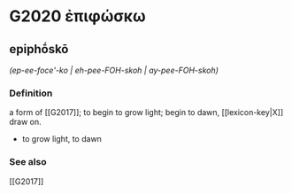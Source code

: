 # G2020 ἐπιφώσκω

## epiphṓskō

_(ep-ee-foce'-ko | eh-pee-FOH-skoh | ay-pee-FOH-skoh)_

### Definition

a form of [[G2017]]; to begin to grow light; begin to dawn, [[lexicon-key|X]] draw on.

- to grow light, to dawn

### See also

[[G2017]]

